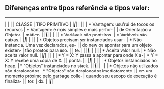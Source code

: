 ## Diferenças entre tipos referência e tipos valor:

 _______________________________________________________________________________________
|                                           |                                           |
|                  CLASSE                   |               TIPO PRIMITIVO              |
|___________________________________________|___________________________________________|
|                                           |                                           |
| * Vantagem: usufrui de todos os recursos  | * Vantagem: é mais simples e mais perfor- |
| de Orientação a Objetos.                  | mático.                                   |
|___________________________________________|___________________________________________|
|                                           |                                           |
| * Variáveis são ponteiros.                | * Variáveis são caixas.                   |
|___________________________________________|___________________________________________|
|                                           |                                           |
| * Objetos precisam ser instanciados usan- | * Não instancia. Uma vez declarados, es-  |
| do new ou apontar para um objeto existen- | tão prontos para uso.                     |
| te.                                       |                                           |
|___________________________________________|___________________________________________|
|                                           |                                           |
| * Aceita valor null.                      | * Não aceita valor null.                  |
|___________________________________________|___________________________________________|
|                                           |                                           |
| * Y = X: Y passa a apontar para onde X a- | * Y = X: Y recebe uma cópia de X.         |
| ponta.                                    |                                           |
|___________________________________________|___________________________________________|
|                                           |                                           |
| * Objetos instanciados no heap.           | * "Objetos" instanciados no stack.        |
|___________________________________________|___________________________________________|
|                                           |                                           |
| * Objetos não utilizados são desalocados  | * "Objetos" são desalocados imediatamente |
| em um momento próximo pelo garbage colle- | quando seu escopo de execução é finaliza- |
| tor.                                      | do.                                       |
|___________________________________________|___________________________________________|